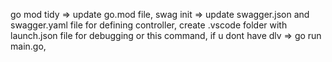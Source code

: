 go mod tidy => update go.mod file, 
swag init => update swagger.json and swagger.yaml file for defining controller, 
create .vscode folder with launch.json file for debugging or this command, if u dont have dlv => go run main.go,
